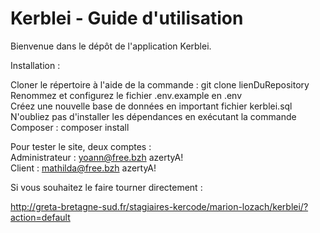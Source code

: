 # Kerblei - Guide d'utilisation

Bienvenue dans le dépôt de l'application Kerblei.  

Installation :  

Cloner le répertoire à l'aide de la commande : git clone lienDuRepository    
Renommez et configurez le fichier .env.example en .env  
Créez une nouvelle base de données en important fichier kerblei.sql  
N'oubliez pas d'installer les dépendances en exécutant la commande Composer : composer install    

Pour tester le site, deux comptes :  
Administrateur : yoann@free.bzh      azertyA!  
Client : mathilda@free.bzh     azertyA!  
  
Si vous souhaitez le faire tourner directement :  

http://greta-bretagne-sud.fr/stagiaires-kercode/marion-lozach/kerblei/?action=default

